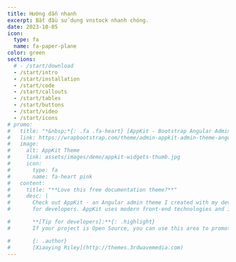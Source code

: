 ```yaml
---
title: Hướng dẫn nhanh
excerpt: Bắt đầu sử dụng vnstock nhanh chóng.
date: 2023-10-05
icon:
  type: fa
  name: fa-paper-plane
color: green
sections:
  # - /start/download
  - /start/intro
  - /start/installation
  - /start/code
  - /start/callouts
  - /start/tables
  - /start/buttons
  - /start/video
  - /start/icons
# promo:
#   title: "*&nbsp;*{: .fa .fa-heart} [AppKit - Bootstrap Angular Admin Theme for Developers](https://wrapbootstrap.com/theme/admin-appkit-admin-theme-angularjs-WB051SCJ1?ref=3wm)"
#   link: https://wrapbootstrap.com/theme/admin-appkit-admin-theme-angularjs-WB051SCJ1?ref=3wm
#   image:
#     alt: AppKit Theme
#     link: assets/images/demo/appkit-widgets-thumb.jpg
#     icon:
#       type: fa
#       name: fa-heart pink
#   content:
#     title: "**Love this free documentation theme?**"
#     desc: |
#       Check out AppKit - an Angular admin theme I created with my developer friend [Tom Najdek](https://twitter.com/tnajdek)
#       for developers. AppKit uses modern front-end technologies and is packed with useful components and widgets to speed up your app development.

#       **[Tip for developers]:**{: .highlight}
#       If your project is Open Source, you can use this area to promote your other projects or hold third party adverts like Bootstrap and FontAwesome do!

#       {: .author}
#       [Xiaoying Riley](http://themes.3rdwavemedia.com)
---
```

